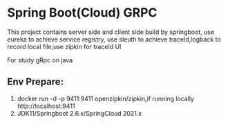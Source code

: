 # Spring Boot(Cloud) GRPC

This project contains server side and client side build by springboot, use eureka to achieve service registry,
use sleuth to achieve traceId,logback to record local file,use zipkin for traceId UI

For study gRpc on java

##  Env Prepare:

1. docker run -d -p 9411:9411 openzipkin/zipkin,if running locally http://localhost:9411
2. JDK11/Springboot 2.6.x/SpringCloud 2021.x

